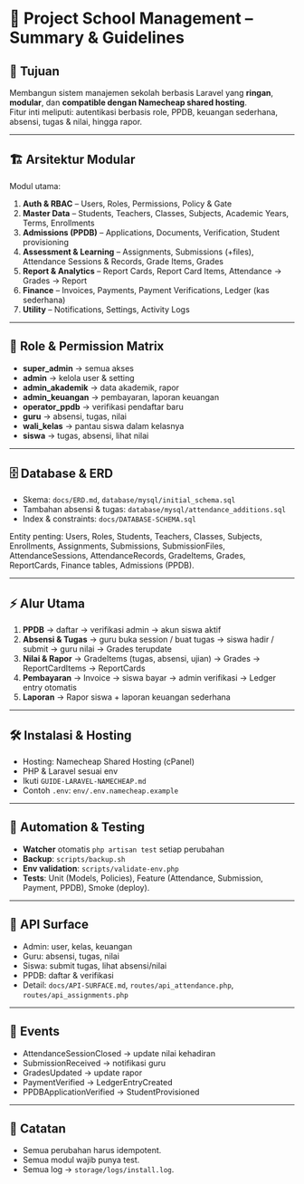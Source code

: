 # 📘 Project School Management – Summary & Guidelines

## 🎯 Tujuan
Membangun sistem manajemen sekolah berbasis Laravel yang **ringan**, **modular**, dan **compatible dengan Namecheap shared hosting**.  
Fitur inti meliputi: autentikasi berbasis role, PPDB, keuangan sederhana, absensi, tugas & nilai, hingga rapor.

---

## 🏗️ Arsitektur Modular
Modul utama:

1. **Auth & RBAC** – Users, Roles, Permissions, Policy & Gate  
2. **Master Data** – Students, Teachers, Classes, Subjects, Academic Years, Terms, Enrollments  
3. **Admissions (PPDB)** – Applications, Documents, Verification, Student provisioning  
4. **Assessment & Learning** – Assignments, Submissions (+files), Attendance Sessions & Records, Grade Items, Grades  
5. **Report & Analytics** – Report Cards, Report Card Items, Attendance → Grades → Report  
6. **Finance** – Invoices, Payments, Payment Verifications, Ledger (kas sederhana)  
7. **Utility** – Notifications, Settings, Activity Logs  

---

## 🔑 Role & Permission Matrix
- **super_admin** → semua akses  
- **admin** → kelola user & setting  
- **admin_akademik** → data akademik, rapor  
- **admin_keuangan** → pembayaran, laporan keuangan  
- **operator_ppdb** → verifikasi pendaftar baru  
- **guru** → absensi, tugas, nilai  
- **wali_kelas** → pantau siswa dalam kelasnya  
- **siswa** → tugas, absensi, lihat nilai  

---

## 🗄️ Database & ERD
- Skema: `docs/ERD.md`, `database/mysql/initial_schema.sql`  
- Tambahan absensi & tugas: `database/mysql/attendance_additions.sql`  
- Index & constraints: `docs/DATABASE-SCHEMA.sql`  

Entity penting: Users, Roles, Students, Teachers, Classes, Subjects, Enrollments, Assignments, Submissions, SubmissionFiles, AttendanceSessions, AttendanceRecords, GradeItems, Grades, ReportCards, Finance tables, Admissions (PPDB).

---

## ⚡ Alur Utama
1. **PPDB** → daftar → verifikasi admin → akun siswa aktif  
2. **Absensi & Tugas** → guru buka session / buat tugas → siswa hadir / submit → guru nilai → Grades terupdate  
3. **Nilai & Rapor** → GradeItems (tugas, absensi, ujian) → Grades → ReportCardItems → ReportCards  
4. **Pembayaran** → Invoice → siswa bayar → admin verifikasi → Ledger entry otomatis  
5. **Laporan** → Rapor siswa + laporan keuangan sederhana  

---

## 🛠️ Instalasi & Hosting
- Hosting: Namecheap Shared Hosting (cPanel)  
- PHP & Laravel sesuai env  
- Ikuti `GUIDE-LARAVEL-NAMECHEAP.md`  
- Contoh `.env`: `env/.env.namecheap.example`  

---

## 🔄 Automation & Testing
- **Watcher** otomatis `php artisan test` setiap perubahan  
- **Backup**: `scripts/backup.sh`  
- **Env validation**: `scripts/validate-env.php`  
- **Tests**: Unit (Models, Policies), Feature (Attendance, Submission, Payment, PPDB), Smoke (deploy).  

---

## 📑 API Surface
- Admin: user, kelas, keuangan  
- Guru: absensi, tugas, nilai  
- Siswa: submit tugas, lihat absensi/nilai  
- PPDB: daftar & verifikasi  
- Detail: `docs/API-SURFACE.md`, `routes/api_attendance.php`, `routes/api_assignments.php`  

---

## 🔔 Events
- AttendanceSessionClosed → update nilai kehadiran  
- SubmissionReceived → notifikasi guru  
- GradesUpdated → update rapor  
- PaymentVerified → LedgerEntryCreated  
- PPDBApplicationVerified → StudentProvisioned  

---

## 📌 Catatan
- Semua perubahan harus idempotent.  
- Semua modul wajib punya test.  
- Semua log → `storage/logs/install.log`.  
